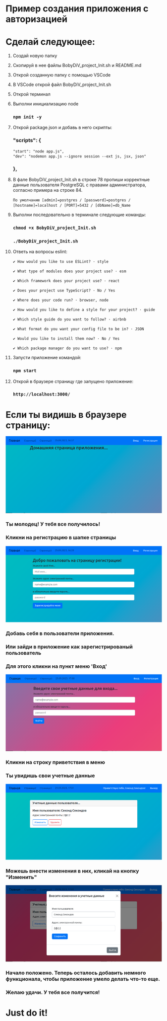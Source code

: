 # Пример создания приложения с авторизацией

# Сделай следующее:

1.  Создай новую папку

2.  Скопируй в нее файлы BobyDiV_project_Init.sh и README.md

3.  Открой созданную папку с помощью VSCode

4.  В VSCode открой файл BobyDiV_project_Init.sh

5.  Открой терминал

6.  Выполни инициализацию node

    ### `npm init -y`

7.  Открой package.json и добавь в него скрипты:

    ### "scripts": {

        "start": "node app.js",
        "dev": "nodemon app.js --ignore session --ext js, jsx, json"

    ### },

8.  В фале BobyDiV_project_Init.sh в строке 78 пропиши корректные данные пользователя
    PostgreSQL с правами администратора, согласно примера на строке 84.

    `По умолчанию [admin]=postgres / [password]=postgres / [hostname]=localhost / [PORT]=5432 / [dbName]=db_Name`

9.  Выполни последовательно в терминале следующие команды:

    ### `chmod +x BobyDiV_project_Init.sh`

    ### `./BobyDiV_project_Init.sh`

10. Ответь на вопросы eslint:

    `✔ How would you like to use ESLint? · style`

    `✔ What type of modules does your project use? · esm`

    `✔ Which framework does your project use? · react`

    `✔ Does your project use TypeScript? · No / Yes`

    `✔ Where does your code run? · browser, node`

    `✔ How would you like to define a style for your project? · guide`

    `✔ Which style guide do you want to follow? · airbnb`

    `✔ What format do you want your config file to be in? · JSON`

    `✔ Would you like to install them now? · No / Yes`

    `✔ Which package manager do you want to use? · npm`

11. Запусти приложение командой:

    ### `npm start`

12. Открой в браузере страницу где запущено приложение:
    ### `http://localhost:3000/`

# Если ты видишь в браузере страницу:

<img src='./assets/images/image_0.png' alt='img0'>

### Ты молодец! У тебя все получилось!

### Кликни на регистрацию в шапке страницы

<img src='./assets/images/image_1.png' alt='img1'>

### Добавь себя в пользователи приложения.

### Или зайди в приложение как зарегистрированый пользователь

### Для этого кликни на пункт меню 'Вход'

<img src='./assets/images/image_2.png' alt='img2'>

### Кликни на строку приветствия в меню

### Ты увидишь свои учетные данные

<img src='./assets/images/image_3.png' alt='img3'>

### Можешь внести изменения в них, кликай на кнопку "Изменить"

<img src='./assets/images/image_4.png' alt='img4'>

### Начало положено. Теперь осталось добавить немного функционала, чтобы приложение умело делать что-то еще.

### Желаю удачи. У тебя все получится!

# Just do it!
